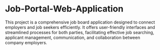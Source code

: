 # Job-Portal-Web-Application
This project is a comprehensive job board application designed to connect employers and job seekers efficiently. It offers user-friendly interfaces and streamlined processes for both parties, facilitating effective job searching, applicant management, communication, and collaboration between company employers.
